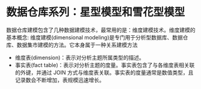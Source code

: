 # 数据仓库系列：星型模型和雪花型模型

数据仓库建模包含了几种数据建模技术，最常用的是：维度建模技术。维度建模的基本概念: 维度建模(dimensional modeling)是专门用于分析型数据库、数据仓库、数据集市建模的方法。它本身属于一种关系建模方法

- 维度表(dimension)：表示对分析主题所属类型的描述。
- 事实表(fact table)：表示对分析主题的度量。事实表包含了与各维度表相关联的外键，并通过 JOIN 方式与维度表关联。事实表的度量通常是数值类型，且记录数会不断增加，表规模迅速增长。
